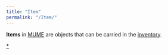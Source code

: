 ```yaml
---
title: "Item"
permalink: "/Item/"
---
```


**Items** in [MUME](MUME "wikilink") are objects that can be carried in
the [inventory](inventory "wikilink").

[\*](Category:_Items "wikilink")